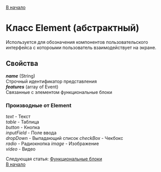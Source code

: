 [В начало](./readme.md)
# Класс Element (абстрактный)
Используется для обозначения компонентов пользовательского интерфейса с котороыми пользователь взаимодействует на экране.

## Свойства
_**name**_ (String)  
Строчный идентификатор представления  
_**features**_ (array of Event)  
Связанные с элементом функциональные блоки  

### Производные от Element
_text_ - Текст  
_table_ - Таблица  
_button_ - Кнопка  
_inputField_ - Поле ввода  
_dropDown_ - Выпадающий список 
_checkBox_ - Чекбокс  
_radio_ - Радиокнопка 
_image_ - Изображение  
_video_ - Видео

Следующая статья: [Функциональные блоки](./features/features.md)  
[В начало](./readme.md)